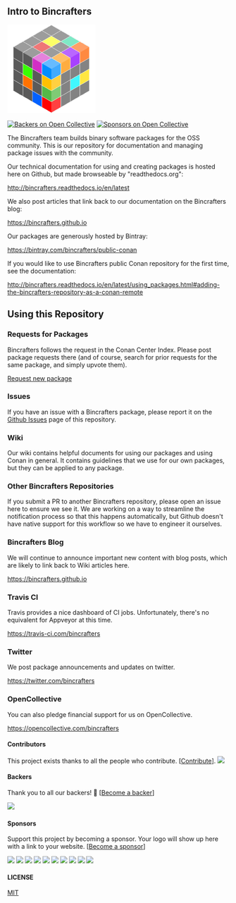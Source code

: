 ## Intro to **Bincrafters**

![Bincrafters](logo.png)

[![Backers on Open Collective](https://opencollective.com/bincrafters/backers/badge.svg)](#backers)
 [![Sponsors on Open Collective](https://opencollective.com/bincrafters/sponsors/badge.svg)](#sponsors)

The Bincrafters team builds binary software packages for the OSS community.  This is our repository for documentation and managing package issues with the community.  

Our technical documentation for using and creating packages is hosted here on Github, but made browseable by "readthedocs.org":

http://bincrafters.readthedocs.io/en/latest

We also post articles that link back to our documentation on the Bincrafters blog:

https://bincrafters.github.io

Our packages are generously hosted by Bintray:

https://bintray.com/bincrafters/public-conan

If you would like to use Bincrafters public Conan repository for the first time, see the documentation:

http://bincrafters.readthedocs.io/en/latest/using_packages.html#adding-the-bincrafters-repository-as-a-conan-remote

## Using this Repository

### Requests for Packages
Bincrafters follows the request in the Conan Center Index. Please post package requests there (and of course, search for prior requests for the same package, and simply upvote them).  

[Request new package](https://github.com/conan-io/conan-center-index/issues/new?labels=library+request&template=package_request.md&title=%5Brequest%5D+%3CLIBRARY-NAME%3E%2F%3CLIBRARY-VERSION%3E)

### Issues
If you have an issue with a Bincrafters package, please report it on the [Github Issues](https://github.com/bincrafters/community/issues) page of this repository.

### Wiki
Our wiki contains helpful documents for using our packages and using Conan in general.  It contains guidelines that we use for our own packages, but they can be applied to any package.

### Other Bincrafters Repositories
If you submit a PR to another Bincrafters repository, please open an issue here to ensure we see it.  We are working on a way to streamline the notification process so that this happens automatically, but Github doesn't have native support for this workflow so we have to engineer it ourselves.  


### Bincrafters Blog ###
We will continue to announce important new content with blog posts, which are likely to link back to Wiki articles here.  

https://bincrafters.github.io

### Travis CI ###
Travis provides a nice dashboard of CI jobs.  Unfortunately, there's no equivalent for Appveyor at this time.

https://travis-ci.com/bincrafters


### Twitter ###
We post package announcements and updates on twitter.

https://twitter.com/bincrafters

### OpenCollective ###
You can also pledge financial support for us on OpenCollective.

https://opencollective.com/bincrafters

#### Contributors ####

This project exists thanks to all the people who contribute. [[Contribute](https://github.com/bincrafters/community/blob/master/.github/CONTRIBUTING.md)].
<a href="https://github.com/bincrafters/community/graphs/contributors"><img src="https://opencollective.com/bincrafters/contributors.svg?width=890&button=false" /></a>


#### Backers ####

Thank you to all our backers! 🙏 [[Become a backer](https://opencollective.com/bincrafters#backer)]

<a href="https://opencollective.com/bincrafters#backers" target="_blank"><img src="https://opencollective.com/bincrafters/backers.svg?width=890"></a>


#### Sponsors ####

Support this project by becoming a sponsor. Your logo will show up here with a link to your website. [[Become a sponsor](https://opencollective.com/bincrafters#sponsor)]

<a href="https://opencollective.com/bincrafters/sponsor/0/website" target="_blank"><img src="https://opencollective.com/bincrafters/sponsor/0/avatar.svg"></a>
<a href="https://opencollective.com/bincrafters/sponsor/1/website" target="_blank"><img src="https://opencollective.com/bincrafters/sponsor/1/avatar.svg"></a>
<a href="https://opencollective.com/bincrafters/sponsor/2/website" target="_blank"><img src="https://opencollective.com/bincrafters/sponsor/2/avatar.svg"></a>
<a href="https://opencollective.com/bincrafters/sponsor/3/website" target="_blank"><img src="https://opencollective.com/bincrafters/sponsor/3/avatar.svg"></a>
<a href="https://opencollective.com/bincrafters/sponsor/4/website" target="_blank"><img src="https://opencollective.com/bincrafters/sponsor/4/avatar.svg"></a>
<a href="https://opencollective.com/bincrafters/sponsor/5/website" target="_blank"><img src="https://opencollective.com/bincrafters/sponsor/5/avatar.svg"></a>
<a href="https://opencollective.com/bincrafters/sponsor/6/website" target="_blank"><img src="https://opencollective.com/bincrafters/sponsor/6/avatar.svg"></a>
<a href="https://opencollective.com/bincrafters/sponsor/7/website" target="_blank"><img src="https://opencollective.com/bincrafters/sponsor/7/avatar.svg"></a>
<a href="https://opencollective.com/bincrafters/sponsor/8/website" target="_blank"><img src="https://opencollective.com/bincrafters/sponsor/8/avatar.svg"></a>
<a href="https://opencollective.com/bincrafters/sponsor/9/website" target="_blank"><img src="https://opencollective.com/bincrafters/sponsor/9/avatar.svg"></a>



#### LICENSE
[MIT](LICENSE)
